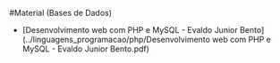 #Material (Bases de Dados)

+ [Desenvolvimento web com PHP e MySQL - Evaldo Junior Bento](../linguagens_programacao/php/Desenvolvimento web com PHP e MySQL - Evaldo Junior Bento.pdf)
